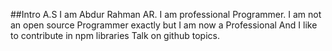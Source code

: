 ##Intro
A.S I am Abdur Rahman AR. I am professional Programmer. I am not an open source Programmer exactly but I am now a Professional And I like to contribute in npm libraries
Talk on github topics.
